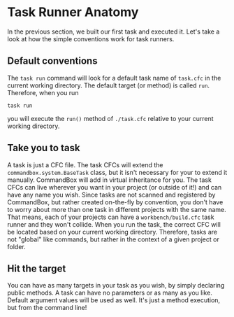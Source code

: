 # Task Runner Anatomy

In the previous section, we built our first task and executed it.  Let's take a look at how the simple conventions work for task runners.

## Default conventions
The `task run` command will look for a default task name of `task.cfc` in the current working directory. The default target (or method) is called `run`. Therefore, when you run
```
task run
```
you will execute the `run()` method of `./task.cfc` relative to your current working directory.

## Take you to task
A task is just a CFC file.  The task CFCs will extend the `commandbox.system.BaseTask` class, but it isn't necessary for your to extend it manually.  CommandBox will add in virtual inheritance for you.  The task CFCs can live wherever you want in your project (or outside of it!) and can have any name you wish.  Since tasks are not scanned and registered by CommandBox, but rather created on-the-fly by convention, you don't have to worry about more than one task in different projects with the same name.  That means, each of your projects can have a `workbench/build.cfc` task runner and they won't collide.  When you run the task, the correct CFC will be located based on your current working directory.  Therefore, tasks are not "global" like commands, but rather in the context of a given project or folder.



## Hit the target
You can have as many targets in your task as you wish, by simply declaring public methods.  A task can have no parameters or as many as you like.  Default argument values will be used as well.  It's just a method execution, but from the command line!